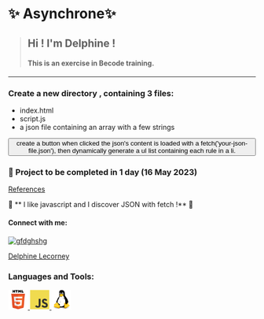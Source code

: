 # ✨ Asynchrone✨

> ## Hi !   I'm Delphine !
> #### This is an exercise in Becode training.

------------


### Create a new directory , containing 3 files:



- index.html
- script.js
- a json file containing an array with a few strings

<button>create a button when clicked the json's content is loaded with a fetch('your-json-file.json'), then dynamically generate a ul list containing each rule in a li.</button>

### 🔭 Project to be completed in 1 day (16 May 2023)

[References](https://developer.mozilla.org/fr/docs/Web/API/Fetch_API/Using_Fetch "References")

👯 ** I like javascript and I discover JSON with fetch !**  👯



<h4 align="left">Connect with me:</h4>  <p align="left">
<a href="https://linkedin.com/in/gfdghshg" target="blank"><img align="center" src="https://raw.githubusercontent.com/rahuldkjain/github-profile-readme-generator/master/src/images/icons/Social/linked-in-alt.svg" alt="gfdghshg" height="30" width="40" /></a>  
</p>

[Delphine Lecorney](www.linkedin.com/in/delphine-lecorney)


<h3 align="left">Languages and Tools:</h3>  
<p align="left"> <a href="https://www.w3.org/html/" target="_blank" rel="noreferrer"> <img src="https://raw.githubusercontent.com/devicons/devicon/master/icons/html5/html5-original-wordmark.svg" alt="html5" width="40" height="40"/> </a> <a href="https://developer.mozilla.org/en-US/docs/Web/JavaScript" target="_blank" rel="noreferrer"> <img src="https://raw.githubusercontent.com/devicons/devicon/master/icons/javascript/javascript-original.svg" alt="javascript" width="40" height="40"/> </a> <a href="https://www.linux.org/" target="_blank" rel="noreferrer"> <img src="https://raw.githubusercontent.com/devicons/devicon/master/icons/linux/linux-original.svg" alt="linux" width="40" height="40"/> </a> <a href="https://sass-lang.com" target="_blank" rel="noreferrer"> </a> </p>